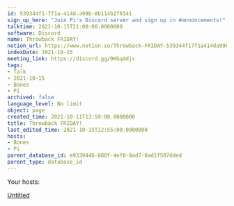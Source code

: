 ```yaml
---
id: 539344f1-7f1a-414d-a99b-8b114b2f9341
sign_up_here: "Join Pi's Discord server and sign up in #annoncements!"
talktime: 2021-10-15T21:00:00.0000000
software: Discord
name: Throwback FRIDAY!
notion_url: https://www.notion.so/Throwback-FRIDAY-539344f17f1a414da99b8b114b2f9341
indexDate: 2021-10-15
meeting_link: https://discord.gg/9Kbq4djs
tags:
- Talk
- 2021-10-15
- Bones
- Pi
archived: false
language_level: No limit
object: page
created_time: 2021-10-11T13:59:00.0000000
title: Throwback FRIDAY!
last_edited_time: 2021-10-15T12:55:00.0000000
hosts:
- Bones
- Pi
parent_database_id: e9339446-880f-4ef0-8ad7-8ad1f507dded
parent_type: database_id
---
```




Your hosts:

[Untitled](https://www.notion.so/482e61b02b9c4456b2b4fe86bb7544c6)   





